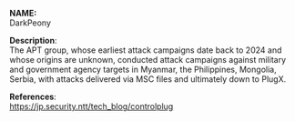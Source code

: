 **NAME:**  
DarkPeony


**Description**:   
The APT group, whose earliest attack campaigns date back to 2024 and whose origins are unknown, conducted attack campaigns against military and government agency targets in Myanmar, the Philippines, Mongolia, Serbia, with attacks delivered via MSC files and ultimately down to PlugX.


**References**:  
https://jp.security.ntt/tech_blog/controlplug
